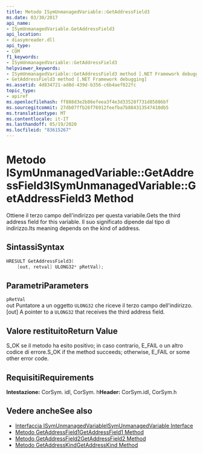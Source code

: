 ```yaml
---
title: Metodo ISymUnmanagedVariable::GetAddressField3
ms.date: 03/30/2017
api_name:
- ISymUnmanagedVariable.GetAddressField3
api_location:
- diasymreader.dll
api_type:
- COM
f1_keywords:
- ISymUnmanagedVariable::GetAddressField3
helpviewer_keywords:
- ISymUnmanagedVariable::GetAddressField3 method [.NET Framework debugging]
- GetAddressField3 method [.NET Framework debugging]
ms.assetid: 4d834721-ad8d-439d-b356-c6b4aef022fc
topic_type:
- apiref
ms.openlocfilehash: ff888d3e2b86efeea3f4e3d33528f731d85886bf
ms.sourcegitcommit: 27db07ffb26f76912feefba7b884313547410db5
ms.translationtype: MT
ms.contentlocale: it-IT
ms.lasthandoff: 05/19/2020
ms.locfileid: "83615267"
---
```

# <a name="isymunmanagedvariablegetaddressfield3-method"></a><span data-ttu-id="fac0e-102">Metodo ISymUnmanagedVariable::GetAddressField3</span><span class="sxs-lookup"><span data-stu-id="fac0e-102">ISymUnmanagedVariable::GetAddressField3 Method</span></span>
<span data-ttu-id="fac0e-103">Ottiene il terzo campo dell'indirizzo per questa variabile.</span><span class="sxs-lookup"><span data-stu-id="fac0e-103">Gets the third address field for this variable.</span></span> <span data-ttu-id="fac0e-104">Il suo significato dipende dal tipo di indirizzo.</span><span class="sxs-lookup"><span data-stu-id="fac0e-104">Its meaning depends on the kind of address.</span></span>  
  
## <a name="syntax"></a><span data-ttu-id="fac0e-105">Sintassi</span><span class="sxs-lookup"><span data-stu-id="fac0e-105">Syntax</span></span>  
  
```cpp  
HRESULT GetAddressField3(  
    [out, retval] ULONG32* pRetVal);  
```  
  
## <a name="parameters"></a><span data-ttu-id="fac0e-106">Parametri</span><span class="sxs-lookup"><span data-stu-id="fac0e-106">Parameters</span></span>  
 `pRetVal`  
 <span data-ttu-id="fac0e-107">out Puntatore a un oggetto `ULONG32` che riceve il terzo campo dell'indirizzo.</span><span class="sxs-lookup"><span data-stu-id="fac0e-107">[out] A pointer to a `ULONG32` that receives the third address field.</span></span>  
  
## <a name="return-value"></a><span data-ttu-id="fac0e-108">Valore restituito</span><span class="sxs-lookup"><span data-stu-id="fac0e-108">Return Value</span></span>  
 <span data-ttu-id="fac0e-109">S_OK se il metodo ha esito positivo; in caso contrario, E_FAIL o un altro codice di errore.</span><span class="sxs-lookup"><span data-stu-id="fac0e-109">S_OK if the method succeeds; otherwise, E_FAIL or some other error code.</span></span>  
  
## <a name="requirements"></a><span data-ttu-id="fac0e-110">Requisiti</span><span class="sxs-lookup"><span data-stu-id="fac0e-110">Requirements</span></span>  
 <span data-ttu-id="fac0e-111">**Intestazione:** CorSym. idl, CorSym. h</span><span class="sxs-lookup"><span data-stu-id="fac0e-111">**Header:** CorSym.idl, CorSym.h</span></span>  
  
## <a name="see-also"></a><span data-ttu-id="fac0e-112">Vedere anche</span><span class="sxs-lookup"><span data-stu-id="fac0e-112">See also</span></span>

- [<span data-ttu-id="fac0e-113">Interfaccia ISymUnmanagedVariable</span><span class="sxs-lookup"><span data-stu-id="fac0e-113">ISymUnmanagedVariable Interface</span></span>](isymunmanagedvariable-interface.md)
- [<span data-ttu-id="fac0e-114">Metodo GetAddressField1</span><span class="sxs-lookup"><span data-stu-id="fac0e-114">GetAddressField1 Method</span></span>](isymunmanagedvariable-getaddressfield1-method.md)
- [<span data-ttu-id="fac0e-115">Metodo GetAddressField2</span><span class="sxs-lookup"><span data-stu-id="fac0e-115">GetAddressField2 Method</span></span>](isymunmanagedvariable-getaddressfield2-method.md)
- [<span data-ttu-id="fac0e-116">Metodo GetAddressKind</span><span class="sxs-lookup"><span data-stu-id="fac0e-116">GetAddressKind Method</span></span>](isymunmanagedvariable-getaddresskind-method.md)
